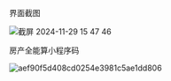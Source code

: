 界面截图

![截屏 2024-11-29 15 47 46](https://github.com/user-attachments/assets/b2e82cba-7ccc-44b2-be27-2f274103ffbb)

房产全能算小程序码

![aef90f5d408cd0254e3981c5ae1dd806](https://github.com/user-attachments/assets/b9f2a1b1-7bdb-4805-a4a3-67112fe59c51)
